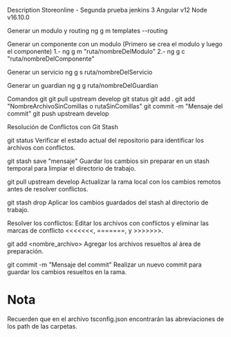 Description Storeonline - Segunda prueba jenkins 3
Angular v12
Node v16.10.0

Generar un modulo y routing
ng g m templates --routing

Generar un componente con un modulo (Primero se crea el modulo y luego el componente)
1.- ng g m "ruta/nombreDelModulo"
2.- ng g c "ruta/nombreDelComponente"

Generar un servicio
ng g s ruta/nombreDelServicio

Generar un guardian
ng g g ruta/nombreDelGuardian

Comandos git
git pull upstream develop
git status
git add .
git add "NombreArchivoSinComillas o rutaSinComillas"
git commit -m "Mensaje del commit"
git push upstream develop

Resolución de Conflictos con Git Stash


git status
Verificar el estado actual del repositorio para identificar los archivos con conflictos.


git stash save "mensaje"
Guardar los cambios sin preparar en un stash temporal para limpiar el directorio de trabajo.


git pull upstream develop
Actualizar la rama local con los cambios remotos antes de resolver conflictos.


git stash drop
Aplicar los cambios guardados del stash al directorio de trabajo.


Resolver los conflictos:
Editar los archivos con conflictos y eliminar las marcas de conflicto <<<<<<<, =======, y >>>>>>>.


git add <nombre_archivo>
Agregar los archivos resueltos al área de preparación.


git commit -m "Mensaje del commit"
Realizar un nuevo commit para guardar los cambios resueltos en la rama.

# Nota
Recuerden que en el archivo tsconfig.json encontrarán las abreviaciones de los path de las carpetas.
